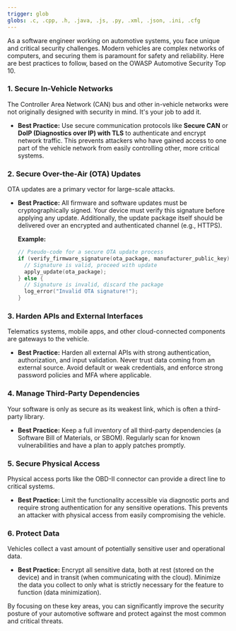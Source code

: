 ```yaml
---
trigger: glob
globs: .c, .cpp, .h, .java, .js, .py, .xml, .json, .ini, .cfg
---
```


As a software engineer working on automotive systems, you face unique and critical security challenges. Modern vehicles are complex networks of computers, and securing them is paramount for safety and reliability. Here are best practices to follow, based on the OWASP Automotive Security Top 10.

### 1. Secure In-Vehicle Networks

The Controller Area Network (CAN) bus and other in-vehicle networks were not originally designed with security in mind. It's your job to add it.

*   **Best Practice:** Use secure communication protocols like **Secure CAN** or **DoIP (Diagnostics over IP) with TLS** to authenticate and encrypt network traffic. This prevents attackers who have gained access to one part of the vehicle network from easily controlling other, more critical systems.

### 2. Secure Over-the-Air (OTA) Updates

OTA updates are a primary vector for large-scale attacks.

*   **Best Practice:** All firmware and software updates must be cryptographically signed. Your device must verify this signature before applying any update. Additionally, the update package itself should be delivered over an encrypted and authenticated channel (e.g., HTTPS).

    **Example:**
    ```c
    // Pseudo-code for a secure OTA update process
    if (verify_firmware_signature(ota_package, manufacturer_public_key)) {
      // Signature is valid, proceed with update
      apply_update(ota_package);
    } else {
      // Signature is invalid, discard the package
      log_error("Invalid OTA signature!");
    }
    ```

### 3. Harden APIs and External Interfaces

Telematics systems, mobile apps, and other cloud-connected components are gateways to the vehicle.

*   **Best Practice:** Harden all external APIs with strong authentication, authorization, and input validation. Never trust data coming from an external source. Avoid default or weak credentials, and enforce strong password policies and MFA where applicable.

### 4. Manage Third-Party Dependencies

Your software is only as secure as its weakest link, which is often a third-party library.

*   **Best Practice:** Keep a full inventory of all third-party dependencies (a Software Bill of Materials, or SBOM). Regularly scan for known vulnerabilities and have a plan to apply patches promptly.

### 5. Secure Physical Access

Physical access ports like the OBD-II connector can provide a direct line to critical systems.

*   **Best Practice:** Limit the functionality accessible via diagnostic ports and require strong authentication for any sensitive operations. This prevents an attacker with physical access from easily compromising the vehicle.

### 6. Protect Data

Vehicles collect a vast amount of potentially sensitive user and operational data.

*   **Best Practice:** Encrypt all sensitive data, both at rest (stored on the device) and in transit (when communicating with the cloud). Minimize the data you collect to only what is strictly necessary for the feature to function (data minimization).

By focusing on these key areas, you can significantly improve the security posture of your automotive software and protect against the most common and critical threats.
